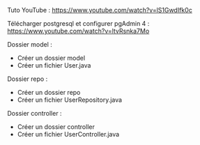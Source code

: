 Tuto YouTube : https://www.youtube.com/watch?v=lS1GwdIfk0c

Télécharger postgresql et configurer pgAdmin 4 : https://www.youtube.com/watch?v=ltvRsnka7Mo

Dossier model :
- Créer un dossier model
- Créer un fichier User.java

Dossier repo :
- Créer un dossier repo
- Créer un fichier UserRepository.java

Dossier controller :
- Créer un dossier controller
- Créer un fichier UserController.java
